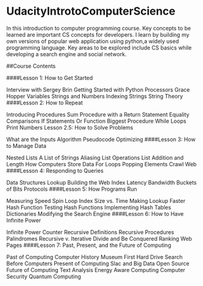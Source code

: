 # UdacityIntrotoComputerScience
In this introduction to computer programming course. Key concepts to be learned are important CS concepts for developers. I learn by building my own versions of popular web application using python,a widely used programming language. Key areas to be explored include CS basics while developing a search engine and social network.

##Course Contents

####Lesson 1: How to Get Started

Interview with Sergey Brin
Getting Started with Python
Processors
Grace Hopper
Variables
Strings and Numbers
Indexing Strings
String Theory
####Lesson 2: How to Repeat

Introducing Procedures
Sum Procedure with a Return Statement
Equality Comparisons
If Statements
Or Function
Biggest Procedure
While Loops
Print Numbers
Lesson 2.5: How to Solve Problems

What are the Inputs
Algorithm Pseudocode
Optimizing
####Lesson 3: How to Manage Data

Nested Lists
A List of Strings
Aliasing
List Operations
List Addition and Length
How Computers Store Data
For Loops
Popping Elements
Crawl Web
####Lesson 4: Responding to Queries

Data Structures
Lookup
Building the Web Index
Latency
Bandwidth
Buckets of Bits
Protocols
####Lesson 5: How Programs Run

Measuring Speed
Spin Loop
Index Size vs. Time
Making Lookup Faster
Hash Function
Testing Hash Functions
Implementing Hash Tables
Dictionaries
Modifying the Search Engine
####Lesson 6: How to Have Infinite Power

Infinite Power
Counter
Recursive Definitions
Recursive Procedures
Palindromes
Recursive v. Iterative
Divide and Be Conquered
Ranking Web Pages
####Lesson 7: Past, Present, and the Future of Computing

Past of Computing
Computer History Museum
First Hard Drive
Search Before Computers
Present of Computing
Slac and Big Data
Open Source
Future of Computing
Text Analysis
Energy Aware Computing
Computer Security
Quantum Computing

